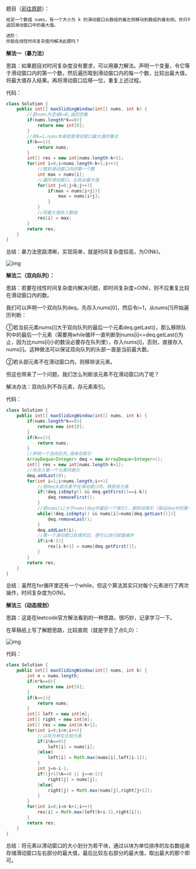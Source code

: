 题目（[前往原题](https://leetcode-cn.com/problems/sliding-window-maximum/)）：
```markdown
给定一个数组 nums，有一个大小为 k 的滑动窗口从数组的最左侧移动到数组的最右侧。你只可以看到在滑动窗口内的 k 个数字。滑动窗口每次只向右移动一位。
返回滑动窗口中的最大值。

进阶：
你能在线性时间复杂度内解决此题吗？
```

**解法一（暴力法）**

思路：如果题目对时间复杂度没有要求，可以用暴力解法。声明一个变量，令它等于滑动窗口内的第一个数，然后遍历取到滑动窗口内的每一个数，比较出最大值，将最大值存入结果。再将滑动窗口后移一位，重复上述过程。

代码：

```java
class Solution {
    public int[] maxSlidingWindow(int[] nums, int k) {
        //若nums为空或k=0,返回空集
        if(nums.length*k==0){
            return new int[0];
        }
        //若k=1,nums本身就是滑动窗口最大值的集合
        if(k==1){
            return nums;
        }
        int[] res = new int[nums.length-k+1];
        for(int i=0;i<nums.length-k+1;i++){
            //取到滑动窗口内的第一个数
            int max = nums[i];
            //遍历滑动窗口，比较出最大值
            for(int j=0;j<k;j++){
                if(max < nums[i+j]){
                    max = nums[i+j];
                }
            }
            //将最大值存入数组
            res[i] = max;
        }
        return res;
    }
}
```

总结：暴力法思路清晰，实现简单，就是时间复杂度较高，为O(Nk)。

![img](https://pic1.zhimg.com/v2-e7d78ab8a445f8354d77e7d799600e44_b.png)

**解法二（双向队列）：**

思路：若要在线性时间复杂度内解决问题，即时间复杂度=O(N)，则不应重复比较在滑动窗口内的数。

我们可以声明一个双向队列deq，先存入nums[0]，然后令i=1，从nums[1]开始遍历判断：

①若当前元素nums[i]大于双向队列的最后一个元素deq.getLast()，那么移除队列中的最后一个元素（需要用while循环一直判断到nums[i]<=deq.getLast()为止，因为比nums[i]小的数没必要存在队列里），存入nums[i]，否则，直接存入nums[i]。这种做法可以保证双向队列的头部一直是当前最大数。

②若头部元素不在滑动窗口内，则移除该元素。

但这也带来了一个问题，我们怎么判断该元素不在滑动窗口内了呢？

解决办法：双向队列不存元素，存元素索引。

代码：

```java
class Solution {
    public int[] maxSlidingWindow(int[] nums, int k) {
        if(nums.length*k==0){
            return new int[0];
        }
        if(k==1){
            return nums;
        }
        //声明一个双向队列,用来存索引
        ArrayDeque<Integer> deq = new ArrayDeque<Integer>();
        int[] res = new int[nums.length-k+1];
        //先存入第一个元素的索引
        deq.addLast(0);
        for(int i=1;i<nums.length;i++){
            //若deq头部元素不在滑动窗口内，移除该元素
            if(!deq.isEmpty() && deq.getFirst()==i-k){
                deq.removeFirst();
            }
            //若nums[i]大于nums[deq中最后一个索引]，删除该索引（保证deq中的第一个值是滑动窗口内最大值的索引）
            while(!deq.isEmpty() && nums[i]>nums[deq.getLast()]){
                deq.removeLast();
            }
            deq.addLast(i);
            //第一个滑动窗口处理完后，便可以进行赋值操作
            if(i>k-2){
                res[i-k+1] = nums[deq.getFirst()];
            }
        }
        return res;
    }
}
```

总结：虽然在for循环里还有一个while，但这个算法其实只对每个元素进行了两次操作，时间复杂度为O(N)。

**解法三（动态规划）**

思路：这是在leetcode官方解法看到的一种思路，很巧妙，记录学习一下。

在草稿纸上写了解题思路，比较直观（就是字丑了点0_0）：

![img](https://pic2.zhimg.com/v2-9bbab730e63097d2fd402273a2e34f8d_b.jpeg)

代码：

```java
class Solution {
    public int[] maxSlidingWindow(int[] nums, int k) {
        int n = nums.length;
        if(n*k==0){
            return new int[0];
        }
        if(k==1){
            return nums;
        }
        int[] left = new int[n];
        int[] right = new int[n];
        int[] res = new int[n-k+1];
        for(int i=0;i<n;i++){
            //以块为单位比较元素
            if(i%k==0){
                left[i] = nums[i];
            }else{
                left[i] = Math.max(nums[i],left[i-1]);
            }
            int j=n-i-1;
            if((j+1)%k==0 || j==n-1){
                right[j] = nums[j];
            }else{
                right[j] = Math.max(nums[j],right[j+1]);
            }
        }
        for(int i=0;i<n-k+1;i++){
            res[i] = Math.max(left[k+i-1],right[i]);
        }
        return res;
    }
}
```

总结：将元素以滑动窗口的大小划分为若干块，通过以块为单位排序的左右数组来存储滑动窗口左右部分的最大值，最后比较左右部分的最大值，取出最大的那个即可。
